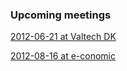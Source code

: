 <div class="upcoming-meetings">
	<h3>Upcoming meetings</h3>
	<p><a href="http://lanyrd.com/2012/copenhagenjs-juni-2011/"><time datetime="2012-06-21T19:00">2012-06-21</time> at Valtech DK</a></p>
	<p><a href="http://lanyrd.com/2012/copenhagenjs-august/"><time datetime="2012-08-16T19:00">2012-08-16</time> at e-conomic</a></p>
</div>